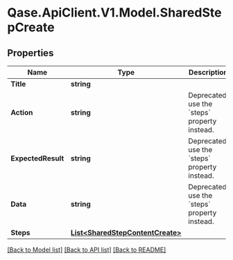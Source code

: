 # Qase.ApiClient.V1.Model.SharedStepCreate

## Properties

Name | Type | Description | Notes
------------ | ------------- | ------------- | -------------
**Title** | **string** |  | 
**Action** | **string** | Deprecated, use the &#x60;steps&#x60; property instead. | [optional] 
**ExpectedResult** | **string** | Deprecated, use the &#x60;steps&#x60; property instead. | [optional] 
**Data** | **string** | Deprecated, use the &#x60;steps&#x60; property instead. | [optional] 
**Steps** | [**List&lt;SharedStepContentCreate&gt;**](SharedStepContentCreate.md) |  | [optional] 

[[Back to Model list]](../../README.md#documentation-for-models) [[Back to API list]](../../README.md#documentation-for-api-endpoints) [[Back to README]](../../README.md)

